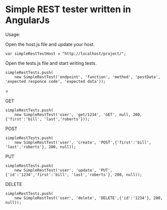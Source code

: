 Simple REST tester written in AngularJs
================

Usage: 

Open the host.js file and update your host.
```
var simpleRestTestHost = "http://localhost/project/";
```
Open the tests.js file and start writing tests.

```
simpleRestTests.push(
    new SimpleRestTest('endpoint', 'function', 'method', 'postData', 'expected responce code', 'expected data'));
```

=

GET
```
simpleRestTests.push(
    new SimpleRestTest('user', 'get/1234', 'GET', null, 200, {'first':'bill', 'last','roberts'}));
```
POST
```
simpleRestTests.push(
    new SimpleRestTest('user', 'create', 'POST',{'first':'bill', 'last','roberts'}, 200, null));
```
PUT
```
simpleRestTests.push(
    new SimpleRestTest('user', 'update', 'PUT',{'id':'1234','first':'bill', 'last','roberts'}, 200, null));
```
DELETE
```
simpleRestTests.push(
    new SimpleRestTest('user', 'delete', 'DELETE',{'id':'1234'}, 200, null));
```
